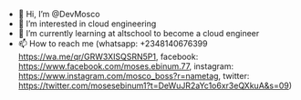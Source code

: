- 👋 Hi, I’m @DevMosco
- 👀 I’m interested in cloud engineering
- 🌱 I’m currently learning at altschool to become a cloud engineer
- 📫 How to reach me (whatsapp: +2348140676399 https://wa.me/qr/GRW3XISQSRN5P1, facebook: https://www.facebook.com/moses.ebinum.77, instagram: https://www.instagram.com/mosco_boss?r=nametag, twitter: https://twitter.com/mosesebinum1?t=DeWuJR2aYc1o6xr3eQXkuA&s=09)

<!---
DevMosco/DevMosco is a ✨ special ✨ repository because its `README.md` (this file) appears on your GitHub profile.
You can click the Preview link to take a look at your changes.
--->
